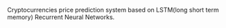 Cryptocurrencies price prediction system based on LSTM(long short term memory) Recurrent Neural Networks.  
